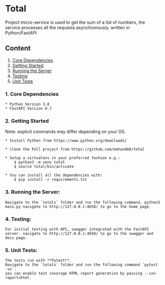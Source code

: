 # Total
 
Project micro-service is used to get the sum of a list of numbers, the service processes all the requests asynchronously. written in Python/FastAPI


## Content

1. [Core Dependencies](#cd)
2. [Getting Started](#gs)
3. [Running the Server](#rts) 
4. [Testing](#t)
5. [Unit Tests](#ut)

<a name="cd"></a>
### 1. Core Dependencies

    * Python Version 3.8
    * FastAPI Version 0.7


<a name="gs"></a>
### 2. Getting Started

Note: explicit commands may differ depending on your OS.

    * Install Python from https://www.python.org/downloads/
    
    * clone the Pull project from https://github.com/mohan488/total
    
    * Setup a virtualenv in your preferred fashion e.g.:
    	$ python3 -m venv total
    	$ source total/bin/activate

    * You can install all the dependencies with:
        $ pip install -r requirements.txt


<a name="rts"></a>
### 3. Running the Server:

    Navigate to the `totals` folder and run the following command. python3 main.py navigate to http://127.0.0.1:4658/ to go to the home page.


<a name="rts"></a>
### 4. Testing:

    For initial testing with API, swagger integrated with the FastAPI server. navigate to http://127.0.0.1:4658/ to go to the swagger and docs page.


<a name="ut"></a>
### 5. Unit Tests:

    The tests run with **Pytest**.
    Navigate to the `totals` folder and run the following command `pytest -vv`.
    you can enable test coverage HTML report generation by passing --cov-report=html.

